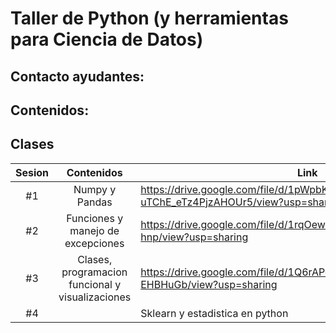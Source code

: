 # Taller de Python (y herramientas para Ciencia de Datos)

## Contacto ayudantes:

## Contenidos: 

## Clases
| Sesion   |      Contenidos      |  Link |
|:----------:|:-------------:|------|
| #1 |  Numpy y Pandas | https://drive.google.com/file/d/1pWpbKxJd_uZ1-uTChE_eTz4PjzAHOUr5/view?usp=sharing |
| #2 |  Funciones y manejo de excepciones   | https://drive.google.com/file/d/1rqOewuO3P4S0PZJ3t7NonO19xJ_P-hnp/view?usp=sharing |
| #3 | Clases, programacion funcional y visualizaciones | https://drive.google.com/file/d/1Q6rAPcoENdrVkHKjKMoaZvag-EHBHuGb/view?usp=sharing |
| #4|| Sklearn y estadistica en python | https://drive.google.com/file/d/1LpToHT41BH5E-XE6tp67JOzk3EqB9564/view?usp=sharing |
